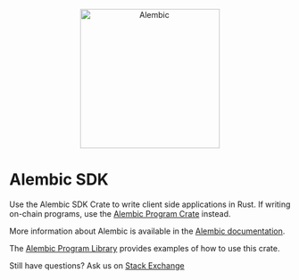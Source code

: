<p align="center">
  <a href="https://genesisaddress.ai">
    <img alt="Alembic" src="https://i.imgur.com/IKyzQ6T.png" width="250" />
  </a>
</p>

# Alembic SDK

Use the Alembic SDK Crate to write client side applications in Rust.  If writing on-chain programs, use the [Alembic Program Crate](https://crates.io/crates/Alembic-program) instead.

More information about Alembic is available in the [Alembic documentation](https://genesisaddress.ai/docs).

The [Alembic Program Library](https://github.com/Alembic-labs/Alembic-program-library) provides examples of how to use this crate.

Still have questions?  Ask us on [Stack Exchange](https://sola.na/sse)
